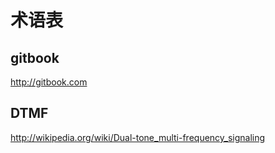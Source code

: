 # 术语表

## gitbook
http://gitbook.com

## DTMF
http://wikipedia.org/wiki/Dual-tone_multi-frequency_signaling
